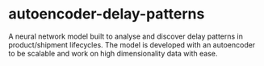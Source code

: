 # autoencoder-delay-patterns
A neural network model built to analyse and discover delay patterns in product/shipment lifecycles. The model is developed with an autoencoder to be scalable and work on high dimensionality data with ease.
